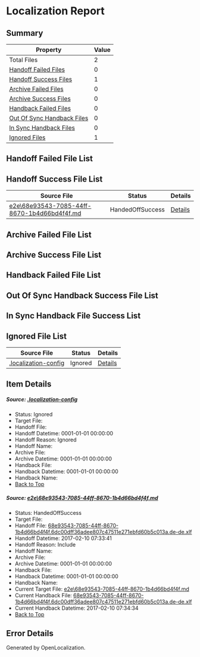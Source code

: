 # <a name='report-top'></a> Localization Report

## Summary
 Property | Value 
 -------- | ----- 
 Total Files | 2
[ Handoff Failed Files ](#handoff-failed-list)| 0
[ Handoff Success Files ](#handoff-success-list)| 1
[ Archive Failed Files ](#archive-failed-list)| 0
[ Archive Success Files ](#archive-success-list)| 0
[ Handback Failed Files ](#handback-failed-list)| 0
[ Out Of Sync Handback Files ](#outofsync-handback-success-list)| 0
[ In Sync Handback Files ](#insync-handback-success-list)| 0
[ Ignored Files ](#ignored-list)| 1

## <a name='handoff-failed-list'></a> Handoff Failed File List

## <a name='handoff-success-list'></a> Handoff Success File List
 Source File | Status | Details 
 ----------- | ------ | ------- 
 [e2e\68e93543-7085-44ff-8670-1b4d66bd4f4f.md](https://github.com/OpenLocalizationTestOrg/ol-test0/blob/7ffe4e366b6f35e1c97379bcbe7cc496a49ea500/e2e/68e93543-7085-44ff-8670-1b4d66bd4f4f.md) | HandedOffSuccess | [Details](#b0c5e818625c392a8263c9f7eec8b5919e4efb181)

## <a name='archive-failed-list'></a> Archive Failed File List

## <a name='archive-success-list'></a> Archive Success File List

## <a name='handback-failed-list'></a> Handback Failed File List

## <a name='outofsync-handback-success-list'></a> Out Of Sync Handback Success File List

## <a name='insync-handback-success-list'></a> In Sync Handback File Success List

## <a name='ignored-list'></a> Ignored File List
 Source File | Status | Details 
 ----------- | ------ | ------- 
 [.localization-config](https://github.com/OpenLocalizationTestOrg/ol-test0/blob/7ffe4e366b6f35e1c97379bcbe7cc496a49ea500/.localization-config) | Ignored | [Details](#cb0632cf59c1387fc1742bfb9fa3c47f87e2e5c90)

## Item Details
##### <a name='cb0632cf59c1387fc1742bfb9fa3c47f87e2e5c90'></a> Source: [.localization-config](https://github.com/OpenLocalizationTestOrg/ol-test0/blob/7ffe4e366b6f35e1c97379bcbe7cc496a49ea500/.localization-config)
* Status: Ignored
* Target File: 
* Handoff File: 
* Handoff Datetime: 0001-01-01 00:00:00
* Handoff Reason: Ignored
* Handoff Name: 
* Archive File: 
* Archive Datetime: 0001-01-01 00:00:00
* Handback File: 
* Handback Datetime: 0001-01-01 00:00:00
* Handback Name: 
* [Back to Top](#report-top)

##### <a name='b0c5e818625c392a8263c9f7eec8b5919e4efb181'></a> Source: [e2e\68e93543-7085-44ff-8670-1b4d66bd4f4f.md](https://github.com/OpenLocalizationTestOrg/ol-test0/blob/7ffe4e366b6f35e1c97379bcbe7cc496a49ea500/e2e/68e93543-7085-44ff-8670-1b4d66bd4f4f.md)
* Status: HandedOffSuccess
* Target File: 
* Handoff File: [68e93543-7085-44ff-8670-1b4d66bd4f4f.6dc00dff36adee807c47511e271ebfd60b5c013a.de-de.xlf](https://github.com/OpenLocalizationTestOrg/ol-test0-handoff/blob/ad163883c135e2fc1db3e898ea6e2738279fbfa5/ol-handoff/OpenLocalizationTestOrg/ol-test0-dede/shujia/ht/68e93543-7085-44ff-8670-1b4d66bd4f4f.6dc00dff36adee807c47511e271ebfd60b5c013a.de-de.xlf)
* Handoff Datetime: 2017-02-10 07:33:41
* Handoff Reason: Include
* Handoff Name: 
* Archive File: 
* Archive Datetime: 0001-01-01 00:00:00
* Handback File: 
* Handback Datetime: 0001-01-01 00:00:00
* Handback Name: 
* Current Target File: [e2e\68e93543-7085-44ff-8670-1b4d66bd4f4f.md](https://github.com/OpenLocalizationTestOrg/ol-test0-dede/blob/14b64aa9142778c33df8faa148fddbf4c46e5800/e2e/68e93543-7085-44ff-8670-1b4d66bd4f4f.md)
* Current Handback File: [68e93543-7085-44ff-8670-1b4d66bd4f4f.6dc00dff36adee807c47511e271ebfd60b5c013a.de-de.xlf](https://github.com/OpenLocalizationTestOrg/ol-test0-handback/blob/78a07bbf638438404350b2ed15be5ea324dbd578/ol-handback/OpenLocalizationTestOrg/ol-test0-dede/shujia/ht/68e93543-7085-44ff-8670-1b4d66bd4f4f.6dc00dff36adee807c47511e271ebfd60b5c013a.de-de.xlf)
* Current Handback Datetime: 2017-02-10 07:34:34
* [Back to Top](#report-top)


## Error Details

Generated by OpenLocalization.
